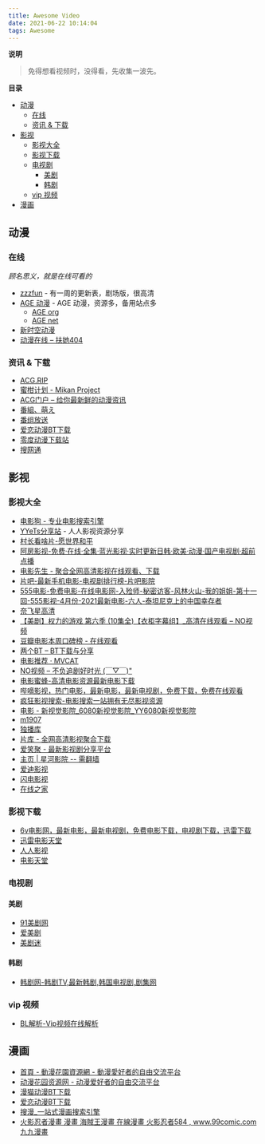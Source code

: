```yaml
---
title: Awesome Video
date: 2021-06-22 10:14:04
tags: Awesome
---
```



**说明**

> 免得想看视频时，没得看，先收集一波先。

**目录**

- [动漫](#动漫)
  - [在线](#在线)
  - [资讯 & 下载](#资讯--下载)
- [影视](#影视)
  - [影视大全](#影视大全)
  - [影视下载](#影视下载)
  - [电视剧](#电视剧)
    - [美剧](#美剧)
    - [韩剧](#韩剧)
  - [vip 视频](#vip-视频)
- [漫画](#漫画)



## 动漫


### 在线

*顾名思义，就是在线可看的*

* [zzzfun](https://zzzfun.com) - 有一周的更新表，剧场版，很高清
* [AGE 动漫](https://agefans.org/) - AGE 动漫，资源多，备用站点多
  * [AGE org](https://agefans.org/)
  * [AGE net](https://www.agefans.net/)
* [新时空动漫](https://www.xskdm.com/)
* [动漫在线 – 扶她404](http://www.futa404.com/comic1)

### 资讯 & 下载
* [ACG.RIP](https://acg.rip/)
* [蜜柑计划 - Mikan Project](https://mikanani.me/)
* [ACG门户 – 给你最新鲜的动漫资讯](https://www.acgmh.com/)
* [番組、萌え](https://bangumi.moe/)
* [番组放送](https://bgmlist.com/)
* [爱恋动漫BT下载](http://www.kisssub.org/)
* [零度动漫下载站](https://bt.acgzero.com/?catId=331)
* [搜网通](https://www.s5t.com/)


## 影视

### 影视大全
* [电影狗 - 专业电影搜索引擎](https://www.dianyinggou.com/)
* [YYeTs分享站](https://yyets.dmesg.app/resource.html?id=27807) - 人人影视资源分享
* [村长看啥片-愿世界和平](https://www.qwspcz.com/)
* [阿房影视-免费·在线·全集·蓝光影视·实时更新日韩·欧美·动漫·国产电视剧·超前点播](https://bwl87.com/)
* [电影先生 - 聚合全网高清影视在线观看、下载](http://dianying.in/)
* [片吧-最新手机电影-电视剧排行榜-片吧影院](https://www.pianba.net/)
* [555电影-免费电影-在线电影网-入殓师-秘密访客-风林火山-我的姐姐-第十一回-555影视-4月份-2021最新电影-六人-泰坦尼克上的中国幸存者](https://www.555dy1.com/)
* [奈飞星高清](https://nfxhd.com/?btwaf=73929542)
* [【美剧】权力的游戏 第六季 (10集全)【衣柜字幕组】_高清在线观看 – NO视频](https://www.novipnoad.com/tv/western/114857.html)
* [豆瓣电影本周口碑榜 - 在线观看](http://lackk.com/douban/)
* [两个BT – BT下载与分享](https://www.bttwo.com/)
* [电影推荐 · MVCAT](https://www.mvcat.com/)
* [NO视频 – 不负追剧好时光 (￣▽￣)"](https://www.novipnoad.com/)
* [电影蜜蜂-高清电影资源最新电影下载](https://www.idybee.com/)
* [哔嘀影视，热门电影，最新电影，最新电视剧，免费下载，免费在线观看](https://www.bde4.cc/)
* [疯狂影视搜索-电影搜索一站拥有无尽影视资源](http://ifkdy.com/)
* [电影 - 新视觉影院_6080新视觉影院_YY6080新视觉影院](https://www.xinshipai.vip/vodtype/1.html)
* [m1907](https://z1.m1907.cn/)
* [独播库](https://www.duboku.tv/)
* [片库 - 全网高清影视聚合下载](https://www.pianku.tv/)
* [爱笑聚 - 最新影视剧分享平台](https://www.aixiaoju.com/)
* [主页 \| 星河影院 -- 需翻墙](https://xinghe.tv/)
* [爱迪影视](https://aidi.tv/v/dongman.html)
* [闪电影视](https://www.ak1080.com/)
* [在线之家](https://www.zxzj.me/)

### 影视下载
* [6v电影网，最新电影，最新电视剧，免费电影下载，电视剧下载，迅雷下载](https://www.6vgood.com/)
* [迅雷电影天堂](https://www.xl720.com/)
* [人人影视](https://yyets.dmesg.app/resource?id=11022)
* [电影天堂](https://www.dytt89.com/)

### 电视剧

#### 美剧
* [91美剧网](https://91mjw.com/)
* [爱美剧](https://www.meiju11.com/Play/3542-1-19.html)
* [美剧迷](https://www.meijumi.net/)

#### 韩剧
* [韩剧网-韩剧TV,最新韩剧,韩国电视剧,剧集网](https://www.juji.tv/)


### vip 视频
* [BL解析-Vip视频在线解析](https://vip.bljiex.com/)

## 漫画
* [首頁 - 動漫花園資源網 - 動漫愛好者的自由交流平台](http://www.dmhy.org/topics/list)
* [动漫花园资源网 - 动漫爱好者的自由交流平台](https://www.dongmanhuayuan.com/)
* [漫猫动漫BT下载](http://www.comicat.org/)
* [爱恋动漫BT下载](http://www.kisssub.org/)
* [搜漫_一站式漫画搜索引擎](https://www.soman.com/)
* [火影忍者漫畫 漫畫 海賊王漫畫 在線漫畫 火影忍者584 , www.99comic.com 九九漫畫](http://99.hhxxee.com/)
